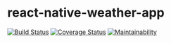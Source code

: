 # react-native-weather-app

[![Build Status](https://travis-ci.com/mujohn26/react-native-weather-app.svg?branch=feature%2Ftests)](https://travis-ci.com/mujohn26/react-native-weather-app)  [![Coverage Status](https://coveralls.io/repos/github/mujohn26/react-native-weather-app/badge.svg?branch=feature/tests)](https://coveralls.io/github/mujohn26/react-native-weather-app?branch=feature/tests)  [![Maintainability](https://api.codeclimate.com/v1/badges/848df48e3d762e62c5b9/maintainability)](https://codeclimate.com/github/mujohn26/react-native-weather-app/maintainability)